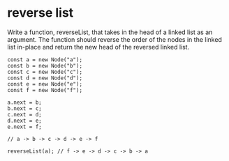 # reverse list

Write a function, reverseList, that takes in the head of a linked list as an argument. The function should reverse the order of the nodes in the linked list in-place and return the new head of the reversed linked list.

```
const a = new Node("a");
const b = new Node("b");
const c = new Node("c");
const d = new Node("d");
const e = new Node("e");
const f = new Node("f");

a.next = b;
b.next = c;
c.next = d;
d.next = e;
e.next = f;

// a -> b -> c -> d -> e -> f

reverseList(a); // f -> e -> d -> c -> b -> a
```
